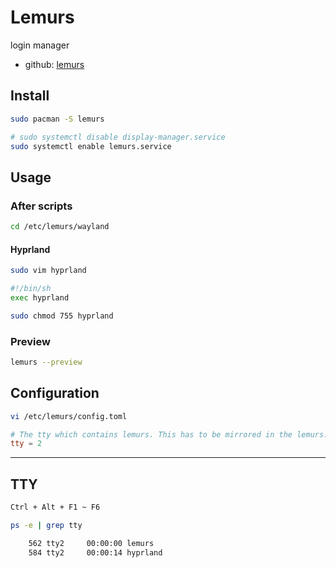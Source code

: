 # Lemurs

login manager

- github: [lemurs](https://github.com/coastalwhite/lemurs)

## Install

```bash
sudo pacman -S lemurs
```

```bash
# sudo systemctl disable display-manager.service
sudo systemctl enable lemurs.service
```

## Usage

### After scripts

```bash
cd /etc/lemurs/wayland
```

#### Hyprland

```bash
sudo vim hyprland
```

```bash
#!/bin/sh
exec hyprland
```

```bash
sudo chmod 755 hyprland
```

### Preview

```bash
lemurs --preview
```

## Configuration

```bash
vi /etc/lemurs/config.toml
```

```toml
# The tty which contains lemurs. This has to be mirrored in the lemurs.service
tty = 2
```

---

## TTY

```bash
Ctrl + Alt + F1 ~ F6
```

```bash
ps -e | grep tty

    562 tty2     00:00:00 lemurs
    584 tty2     00:00:14 hyprland
```

